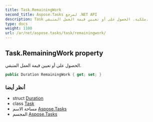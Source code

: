 ```yaml
---
title: Task.RemainingWork
second_title: Aspose.Tasks لمرجع .NET API
description: Task ملكية. الحصول على أو تعيين قيمة العمل المتبقي.
type: docs
weight: 1100
url: /ar/net/aspose.tasks/task/remainingwork/
---
```

## Task.RemainingWork property

الحصول على أو تعيين قيمة العمل المتبقي.

```csharp
public Duration RemainingWork { get; set; }
```

### أنظر أيضا

* struct [Duration](../../duration/)
* class [Task](../)
* مساحة الاسم [Aspose.Tasks](../../task/)
* المجسم [Aspose.Tasks](../../../)


